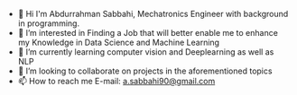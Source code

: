 - 👋 Hi I'm Abdurrahman Sabbahi, Mechatronics Engineer with background in programming.
- 👀 I’m interested in Finding a Job that will better enable me to enhance my Knowledge in Data Science and Machine Learning
- 🌱 I’m currently learning computer vision and Deeplearning as well as NLP
- 💞️ I’m looking to collaborate on projects in the aforementioned topics
- 📫 How to reach me E-mail: a.sabbahi90@gmail.com

<!---
Abdurrahman-Sabbahi/Abdurrahman-Sabbahi is a ✨ special ✨ repository because its `README.md` (this file) appears on your GitHub profile.
You can click the Preview link to take a look at your changes.
--->
